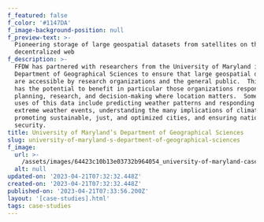 ```yaml
---
f_featured: false
f_color: '#1147DA'
f_image-background-position: null
f_preview-text: >-
  Pioneering storage of large geospatial datasets from satellites on the
  decentralized web
f_description: >-
  FFDW has partnered with researchers from the University of Maryland in the
  Department of Geographical Sciences to ensure that large geospatial datasets
  are accessible by research organizations and the general public.  This project
  has the potential to benefit in particular those organizations responsible for
  planning, research, and decision-making where location matters.  Some expected
  uses of this data include predicting weather patterns and responding to
  extreme weather events, understanding the many implications of climate change,
  promoting sustainable, just, and optimized cities, and ensuring national
  security.
title: University of Maryland’s Department of Geographical Sciences
slug: university-of-maryland-s-department-of-geographical-sciences
f_image:
  url: >-
    /assets/images/64423c10b13e03732b964054_university-of-maryland-case-study.svg
  alt: null
updated-on: '2023-04-21T07:32:32.448Z'
created-on: '2023-04-21T07:32:32.448Z'
published-on: '2023-04-21T07:33:56.200Z'
layout: '[case-studies].html'
tags: case-studies
---
```




